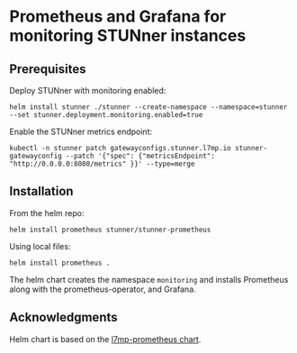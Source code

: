 # Prometheus and Grafana for monitoring STUNner instances

## Prerequisites

Deploy STUNner with monitoring enabled:
```console
helm install stunner ./stunner --create-namespace --namespace=stunner --set stunner.deployment.monitoring.enabled=true
```
Enable the STUNner metrics endpoint:
```console
kubectl -n stunner patch gatewayconfigs.stunner.l7mp.io stunner-gatewayconfig --patch '{"spec": {"metricsEndpoint": "http://0.0.0.0:8080/metrics" }}' --type=merge
```

## Installation

From the helm repo:
```console
helm install prometheus stunner/stunner-prometheus
```

Using local files:
```console
helm install prometheus .
```

The helm chart creates the namespace `monitoring` and installs Prometheus along with the prometheus-operator, and Grafana.

## Acknowledgments

Helm chart is based on the [l7mp-prometheus chart](https://github.com/l7mp/l7mp/tree/master/helm-charts/l7mp-prometheus).
